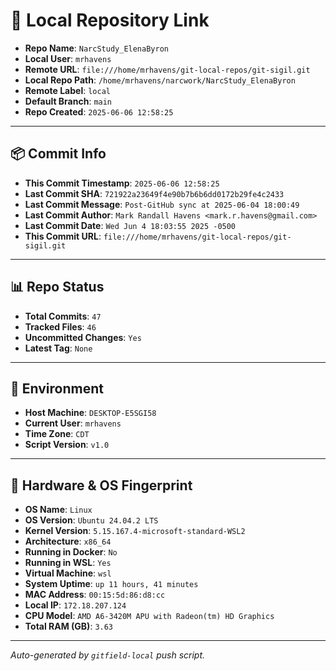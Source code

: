# 🔗 Local Repository Link

- **Repo Name**: `NarcStudy_ElenaByron`
- **Local User**: `mrhavens`
- **Remote URL**: `file:///home/mrhavens/git-local-repos/git-sigil.git`
- **Local Repo Path**: `/home/mrhavens/narcwork/NarcStudy_ElenaByron`
- **Remote Label**: `local`
- **Default Branch**: `main`
- **Repo Created**: `2025-06-06 12:58:25`

---

## 📦 Commit Info

- **This Commit Timestamp**: `2025-06-06 12:58:25`
- **Last Commit SHA**: `721922a23649f4e90b7b6b6dd0172b29fe4c2433`
- **Last Commit Message**: `Post-GitHub sync at 2025-06-04 18:00:49`
- **Last Commit Author**: `Mark Randall Havens <mark.r.havens@gmail.com>`
- **Last Commit Date**: `Wed Jun 4 18:03:55 2025 -0500`
- **This Commit URL**: `file:///home/mrhavens/git-local-repos/git-sigil.git`

---

## 📊 Repo Status

- **Total Commits**: `47`
- **Tracked Files**: `46`
- **Uncommitted Changes**: `Yes`
- **Latest Tag**: `None`

---

## 🧭 Environment

- **Host Machine**: `DESKTOP-E5SGI58`
- **Current User**: `mrhavens`
- **Time Zone**: `CDT`
- **Script Version**: `v1.0`

---

## 🧬 Hardware & OS Fingerprint

- **OS Name**: `Linux`
- **OS Version**: `Ubuntu 24.04.2 LTS`
- **Kernel Version**: `5.15.167.4-microsoft-standard-WSL2`
- **Architecture**: `x86_64`
- **Running in Docker**: `No`
- **Running in WSL**: `Yes`
- **Virtual Machine**: `wsl`
- **System Uptime**: `up 11 hours, 41 minutes`
- **MAC Address**: `00:15:5d:86:d8:cc`
- **Local IP**: `172.18.207.124`
- **CPU Model**: `AMD A6-3420M APU with Radeon(tm) HD Graphics`
- **Total RAM (GB)**: `3.63`

---

_Auto-generated by `gitfield-local` push script._
